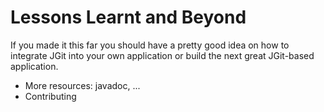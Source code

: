# Lessons Learnt and Beyond #

If you made it this far you should have a pretty good idea on how to integrate JGit into your own application or build the next great JGit-based application.

  * More resources: javadoc, ...
  * Contributing